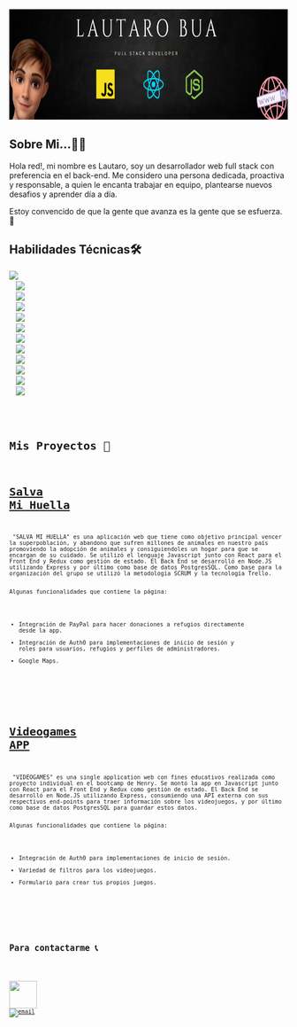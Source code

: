 <p align="right">
  <img height="200" src="./assets/yo.PNG" />
</p>

## Sobre Mi...🙋‍♂️​
Hola red!, mi nombre es Lautaro, soy un desarrollador web full stack con preferencia en el back-end. Me considero una persona dedicada, proactiva y responsable, a quien le encanta trabajar en equipo, plantearse nuevos desafios y aprender día a día.

Estoy convencido de que la gente que avanza es la gente que se esfuerza. 💪​

## Habilidades Técnicas ​🛠️​

<p>
  <code><img width="15%" src="https://www.vectorlogo.zone/logos/javascript/javascript-ar21.svg"><code>
  <code><img width="15%" src="https://www.vectorlogo.zone/logos/w3_html5/w3_html5-ar21.svg"></code>
  <code><img width="15%" src="https://www.vectorlogo.zone/logos/w3_css/w3_css-ar21.svg"></code>
  <code><img width="15%" src="https://www.vectorlogo.zone/logos/typescriptlang/typescriptlang-ar21.svg"></code>
  <code><img width="15%" src="https://www.vectorlogo.zone/logos/reactjs/reactjs-ar21.svg"></code>
  <code><img width="15%" src="https://raw.githubusercontent.com/prplx/svg-logos/5585531d45d294869c4eaab4d7cf2e9c167710a9/svg/redux.svg"></code>
  <code><img width="15%" src="https://www.vectorlogo.zone/logos/getbootstrap/getbootstrap-ar21.svg"></code>
  <code><img width="15%" src="https://www.vectorlogo.zone/logos/nodejs/nodejs-ar21.svg"></code>
  <code><img width="15%" src="https://www.vectorlogo.zone/logos/expressjs/expressjs-ar21.svg"></code>
  <code><img width="15%" src="https://www.vectorlogo.zone/logos/postgresql/postgresql-ar21.svg"></code>
  <code><img width="15%" src="https://www.vectorlogo.zone/logos/git-scm/git-scm-ar21.svg"></code>
  <code><img width="15%" src="https://www.vectorlogo.zone/logos/getpostman/getpostman-ar21.svg"></code>
</p>

# Mis Proyectos​ 💼​

<a href="https://salva-mi-huella.vercel.app/" target="_blank" rel="noreferrer"><h1>Salva Mi Huella</h1></a>
<p> "SALVA MI HUELLA" es una aplicación web que tiene como objetivo principal vencer la superpoblación, y abandono que sufren millones de animales en nuestro país promoviendo la adopción de animales y consiguiendoles un hogar para que se encargan de su cuidado. Se utilizó el lenguaje Javascript junto con React para el Front End y Redux como gestión de estado. El Back End se desarrolló en Node.JS utilizando Express y por último como base de datos PostgresSQL. Como base para la organización del grupo se utilizó la metodología SCRUM y la tecnología Trello.

Algunas funcionalidades que contiene la página:
- Integración de PayPal para hacer donaciones a refugios directamente desde la app.
- Integración de Auth0 para implementaciones de inicio de sesión y roles para usuarios, refugios y perfiles de administradores.
- Google Maps.
</p>

<a href="https://github.com/Lauti0122/Video_Games_PI" target="_blank" rel="noreferrer"><h1>Videogames APP</h1></a>
<p> "VIDEOGAMES" es una single application web con fines educativos realizada como proyecto individual en el bootcamp de Henry. Se montó la app en Javascript junto con React para el Front End y Redux como gestión de estado. El Back End se desarrolló en Node.JS utilizando Express, consumiendo una API externa con sus respectivos end-points para traer información sobre los videojuegos, y por último como base de datos PostgresSQL para guardar estos datos.

Algunas funcionalidades que contiene la página:
- Integración de Auth0 para implementaciones de inicio de sesión.
- Variedad de filtros para los videojuegos.
- Formulario para crear tus propios juegos.
</p>

## Para contactarme 📞​

<p align="left">
<a href="https://www.linkedin.com/in/lautarobua-full-stack-developer/" target="blank"><img align="center" src="https://cdn-icons-png.flaticon.com/512/145/145807.png" height="50" width="50" /></a>
<a href="mailto:lautarobua.10@gmail.com" target="blank"><img align="center" src="https://cdn-icons-png.flaticon.com/512/732/732200.png" alt="email" height="50" width="50" /></a>
</p>






